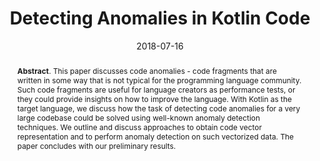 ---
title: "Detecting Anomalies in Kotlin Code"
authors: '<i>Timofey Bryksin, Victor Petukhov, Kirill Smirenko, Nikita Povarov</i>'
collection: publications
permalink: /publication/2018-07-16-kotlin-anomalies
date: 2018-07-16
venue: "proceedings of <b>ML4PL'18</b>"
paperurl: 'https://doi.org/10.1145/3236454.3236457'
pdf: 'https://www.researchgate.net/profile/Timofey-Bryksin-2/publication/330232670_Detecting_anomalies_in_Kotlin_code/links/5dee9cef92851c8364704ce1/Detecting-anomalies-in-Kotlin-code.pdf'
counter_id: 'C8'
level: 'Workshop'
abstract: "<p><b>Abstract</b>. This paper discusses code anomalies - code fragments that are written in some way that is not typical for the programming language community. Such code fragments are useful for language creators as performance tests, or they could provide insights on how to improve the language. With Kotlin as the target language, we discuss how the task of detecting code anomalies for a very large codebase could be solved using well-known anomaly detection techniques. We outline and discuss approaches to obtain code vector representation and to perform anomaly detection on such vectorized data. The paper concludes with our preliminary results.</p>"
---